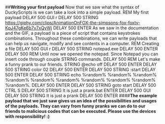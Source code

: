 ##**Writing your first payload**
Now that we saw what the syntax of DuckyScripts is we can take a look into a simple payload.
REM My first payload
DELAY 500
GUI r
DELAY 500
STRING https://giphy.com/clips/AnimationOnFOX-the-simpsons-fox-foxtv-KpJ47gKe6b7v7xQyWj
DELAY 500
ENTER
As we saw in the documentation and the GIF, a payload is a piece of script that contains keystrokes combinations. Throughout these combinations, we can write payloads that can help us navigate, modify and see contents in a computer.
REM Creating a file
DELAY 500
GUI r
DELAY 500
STRING notepad.exe
DELAY 500
ENTER
DELAY 500
REM Until now we opened the notepad. Since Notepad you can insert code through couple STRING commands.
DELAY 500
REM Let's make a funny prank to our friends.
STRING @echo off
DELAY 500
ENTER
DELAY 500
STRING color 02
DELAY 500
ENTER
DELAY 500
STRING :start
DELAY 500
ENTER
DELAY 500
STRING  echo %random% %random% %random% %random% %random% %random% %random% %random% %random% %random%.
DELAY 500
ENTER
DELAY 500
STRING  goto start
DELAY 500
CTRL S
DELAY 500
STRING It is just a prank.bat
ENTER
DELAY 500
GUI
DELAY 500
STRING It is just a prank
DELAY 500
ENTER
####**The example payload that we just saw gives us an idea of the possibilities and usages of the payloads. They can vary from funny pranks we can do to our friends to malicious codes that can be executed. Please use the devices with responsibility! :)**
